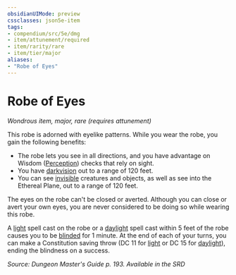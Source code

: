 ```yaml
---
obsidianUIMode: preview
cssclasses: json5e-item
tags:
- compendium/src/5e/dmg
- item/attunement/required
- item/rarity/rare
- item/tier/major
aliases: 
- "Robe of Eyes"
---
```

# Robe of Eyes
*Wondrous item, major, rare (requires attunement)*  


This robe is adorned with eyelike patterns. While you wear the robe, you gain the following benefits:

- The robe lets you see in all directions, and you have advantage on Wisdom ([Perception](Mechanics/Rules/skills.md#Perception)) checks that rely on sight.  
- You have [darkvision](Mechanics/Rules/senses.md#Darkvision) out to a range of 120 feet.  
- You can see [invisible](Mechanics/Rules/conditions.md#Invisible) creatures and objects, as well as see into the Ethereal Plane, out to a range of 120 feet.  

The eyes on the robe can't be closed or averted. Although you can close or avert your own eyes, you are never considered to be doing so while wearing this robe.

A [light](Mechanics/spells/light.md) spell cast on the robe or a [daylight](Mechanics/spells/daylight.md) spell cast within 5 feet of the robe causes you to be [blinded](Mechanics/Rules/conditions.md#Blinded) for 1 minute. At the end of each of your turns, you can make a Constitution saving throw (DC 11 for [light](Mechanics/spells/light.md) or DC 15 for [daylight](Mechanics/spells/daylight.md)), ending the blindness on a success.

*Source: Dungeon Master's Guide p. 193. Available in the <span title='Systems Reference Document (5.1)'>SRD</span>*